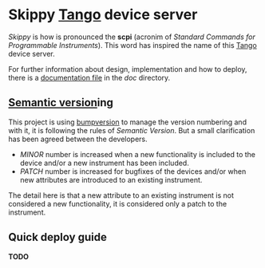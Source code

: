 # Skippy [Tango](www.tango-controls.org) device server

*Skippy* is how is pronounced the **scpi** (acronim of *Standard Commands for Programmable Instruments*). This word has inspired the name of this [Tango](www.tango-controls.org) device server.

For further information about design, implementation and how to deploy, there is a [documentation file](doc/SkippyDeviceServer.pdf) in the *doc* directory.

## [Semantic version](semver.org)ing

This project is using [bumpversion](https://github.com/peritus/bumpversion) to manage the version numbering and with it, it is following the rules of *Semantic Version*. But a small clarification has been agreed between the developers.

* *MINOR* number is increased when a new functionality is included to the device and/or a new instrument has been included.
* *PATCH* number is increased for bugfixes of the devices and/or when new attributes are introduced to an existing instrument.

The detail here is that a new attribute to an existing instrument is not considered a new functionality, it is considered only a patch to the instrument.


## Quick deploy guide

**TODO**
